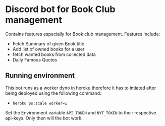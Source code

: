 # Discord bot for Book Club management 

Contains features especially for Book club management. Features include: 

* Fetch Summary of given Book title 
* Add list of owned books for a user
* fetch wanted books from collected data 
* Daily Famous Quotes

## Running environment
This bot runs as a worker dyno in heroku therefore it has to intiated after being deployed using the following command:
  * `heroku ps:scale worker=1`

Set the Environment variable `API_TOKEN` and `NYT_TOKEN` to their respective api-keys. Only then will the bot work.


